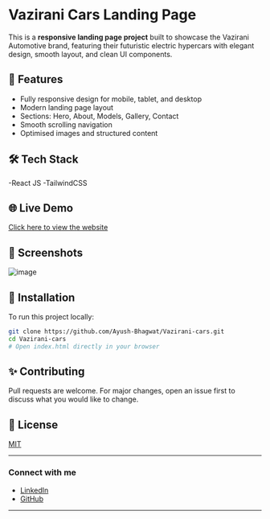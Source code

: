 # Vazirani Cars Landing Page

This is a **responsive landing page project** built to showcase the Vazirani Automotive brand, featuring their futuristic electric hypercars with elegant design, smooth layout, and clean UI components.

## 🚀 Features

- Fully responsive design for mobile, tablet, and desktop
- Modern landing page layout
- Sections: Hero, About, Models, Gallery, Contact
- Smooth scrolling navigation
- Optimised images and structured content

## 🛠️ Tech Stack

-React JS 
-TailwindCSS

## 🌐 Live Demo

[Click here to view the website](https://your-deployment-link.com)

## 📸 Screenshots

![image](https://github.com/user-attachments/assets/da603a37-0d6a-4f25-815e-388cf0047bfb)


## 🔧 Installation

To run this project locally:

```bash
git clone https://github.com/Ayush-Bhagwat/Vazirani-cars.git
cd Vazirani-cars
# Open index.html directly in your browser
````

## ✨ Contributing

Pull requests are welcome. For major changes, open an issue first to discuss what you would like to change.

## 📄 License

[MIT](LICENSE)

---

### Connect with me

* [LinkedIn](your-linkedin-link)
* [GitHub](https://github.com/Ayush-Bhagwat)

---
